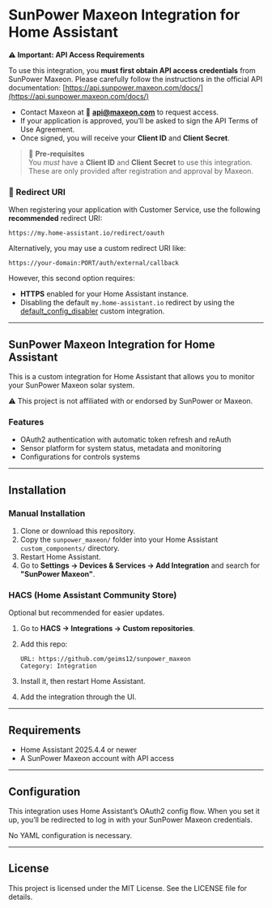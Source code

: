 # SunPower Maxeon Integration for Home Assistant

**⚠️ Important: API Access Requirements**

To use this integration, you **must first obtain API access credentials** from SunPower Maxeon. Please carefully follow the instructions in the official API documentation: [https://api.sunpower.maxeon.com/docs/](https://api.sunpower.maxeon.com/docs/)

- Contact Maxeon at 📧 **api@maxeon.com** to request access.
- If your application is approved, you’ll be asked to sign the API Terms of Use Agreement.
- Once signed, you will receive your **Client ID** and **Client Secret**.

> 🔑 **Pre-requisites**  
> You *must* have a **Client ID** and **Client Secret** to use this integration. These are only provided after registration and approval by Maxeon.

### 🔄 Redirect URI

When registering your application with Customer Service, use the following **recommended** redirect URI:

```
https://my.home-assistant.io/redirect/oauth
```

Alternatively, you may use a custom redirect URI like:

```
https://your-domain:PORT/auth/external/callback
```

However, this second option requires:
- **HTTPS** enabled for your Home Assistant instance.
- Disabling the default `my.home-assistant.io` redirect by using the [default_config_disabler](https://github.com/tronikos/default_config_disabler) custom integration.

---

## SunPower Maxeon Integration for Home Assistant

This is a custom integration for Home Assistant that allows you to monitor your SunPower Maxeon solar system.

⚠️ This project is not affiliated with or endorsed by SunPower or Maxeon.

### Features

- OAuth2 authentication with automatic token refresh and reAuth 
- Sensor platform for system status, metadata and monitoring  
- Configurations for controls systems  

---

## Installation

### Manual Installation

1. Clone or download this repository.
2. Copy the `sunpower_maxeon/` folder into your Home Assistant `custom_components/` directory.
3. Restart Home Assistant.
4. Go to **Settings → Devices & Services → Add Integration** and search for **"SunPower Maxeon"**.

### HACS (Home Assistant Community Store)

Optional but recommended for easier updates.

1. Go to **HACS → Integrations → Custom repositories**.
2. Add this repo:

    ```
    URL: https://github.com/geims12/sunpower_maxeon  
    Category: Integration
    ```

3. Install it, then restart Home Assistant.
4. Add the integration through the UI.

---

## Requirements

- Home Assistant 2025.4.4 or newer  
- A SunPower Maxeon account with API access  

---

## Configuration

This integration uses Home Assistant’s OAuth2 config flow. When you set it up, you’ll be redirected to log in with your SunPower Maxeon credentials.

No YAML configuration is necessary.

---

## License

This project is licensed under the MIT License. See the LICENSE file for details.
